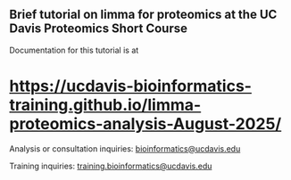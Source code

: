 ## Brief tutorial on limma for proteomics at the UC Davis Proteomics Short Course

Documentation for this tutorial is at 
# https://ucdavis-bioinformatics-training.github.io/limma-proteomics-analysis-August-2025/

Analysis or consultation inquiries: bioinformatics@ucdavis.edu

Training inquiries: training.bioinformatics@ucdavis.edu

